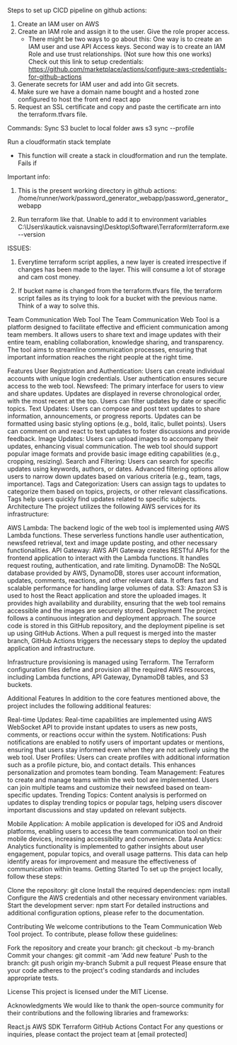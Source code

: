 Steps to set up CICD pipeline on github actions:

1. Create an IAM user on AWS
2. Create an IAM role and assign it to the user. Give the role proper access.
     - There might be two ways to go about this: One way is to create an IAM user and use API Access keys.
       Second way is to create an IAM Role and use trust relationships. (Not sure how this one works)
       Check out this link to setup credentials: https://github.com/marketplace/actions/configure-aws-credentials-for-github-actions
3. Generate secrets for IAM user and add into Git secrets.
4. Make sure we have a domain name bought and a hosted zone configured to host the front end react app
5. Request an SSL certificate and copy and paste the certificate arn into the terraform.tfvars file.




Commands:
Sync S3 buclet to local folder
    aws s3 sync --profile <profile name> <local url>  <bucket uri>

Run a cloudformatin stack template
 - This function will create a stack in cloudformation and run the template. Fails if 





Important info:

1. This is the present working directory in github actions:
    /home/runner/work/password_generator_webapp/password_generator_webapp

2. Run terraform like that. Unable to add it to environment variables
    C:\Users\kautick.vaisnavsing\Desktop\Software\Terraform\terraform.exe --version



ISSUES:

1. Everytime terraform script applies, a new layer is created irrespective if changes has been made to the layer. This will consume a lot of storage and cam cost money.

2. If bucket name is changed from the terraform.tfvars file, the terraform script failes as its trying to look for a bucket with the previous name. Think of a way to solve this.


Team Communication Web Tool
The Team Communication Web Tool is a platform designed to facilitate effective and efficient communication among team members. It allows users to share text and image updates with their entire team, enabling collaboration, knowledge sharing, and transparency. The tool aims to streamline communication processes, ensuring that important information reaches the right people at the right time.

Features
User Registration and Authentication: Users can create individual accounts with unique login credentials. User authentication ensures secure access to the web tool.
Newsfeed: The primary interface for users to view and share updates. Updates are displayed in reverse chronological order, with the most recent at the top. Users can filter updates by date or specific topics.
Text Updates: Users can compose and post text updates to share information, announcements, or progress reports. Updates can be formatted using basic styling options (e.g., bold, italic, bullet points). Users can comment on and react to text updates to foster discussions and provide feedback.
Image Updates: Users can upload images to accompany their updates, enhancing visual communication. The web tool should support popular image formats and provide basic image editing capabilities (e.g., cropping, resizing).
Search and Filtering: Users can search for specific updates using keywords, authors, or dates. Advanced filtering options allow users to narrow down updates based on various criteria (e.g., team, tags, importance).
Tags and Categorization: Users can assign tags to updates to categorize them based on topics, projects, or other relevant classifications. Tags help users quickly find updates related to specific subjects.
Architecture
The project utilizes the following AWS services for its infrastructure:

AWS Lambda: The backend logic of the web tool is implemented using AWS Lambda functions. These serverless functions handle user authentication, newsfeed retrieval, text and image update posting, and other necessary functionalities.
API Gateway: AWS API Gateway creates RESTful APIs for the frontend application to interact with the Lambda functions. It handles request routing, authentication, and rate limiting.
DynamoDB: The NoSQL database provided by AWS, DynamoDB, stores user account information, updates, comments, reactions, and other relevant data. It offers fast and scalable performance for handling large volumes of data.
S3: Amazon S3 is used to host the React application and store the uploaded images. It provides high availability and durability, ensuring that the web tool remains accessible and the images are securely stored.
Deployment
The project follows a continuous integration and deployment approach. The source code is stored in this GitHub repository, and the deployment pipeline is set up using GitHub Actions. When a pull request is merged into the master branch, GitHub Actions triggers the necessary steps to deploy the updated application and infrastructure.

Infrastructure provisioning is managed using Terraform. The Terraform configuration files define and provision all the required AWS resources, including Lambda functions, API Gateway, DynamoDB tables, and S3 buckets.

Additional Features
In addition to the core features mentioned above, the project includes the following additional features:

Real-time Updates: Real-time capabilities are implemented using AWS WebSocket API to provide instant updates to users as new posts, comments, or reactions occur within the system.
Notifications: Push notifications are enabled to notify users of important updates or mentions, ensuring that users stay informed even when they are not actively using the web tool.
User Profiles: Users can create profiles with additional information such as a profile picture, bio, and contact details. This enhances personalization and promotes team bonding.
Team Management: Features to create and manage teams within the web tool are implemented. Users can join multiple teams and customize their newsfeed based on team-specific updates.
Trending Topics: Content analysis is performed on updates to display trending topics
or popular tags, helping users discover important discussions and stay updated on relevant subjects.

Mobile Application: A mobile application is developed for iOS and Android platforms, enabling users to access the team communication tool on their mobile devices, increasing accessibility and convenience.
Data Analytics: Analytics functionality is implemented to gather insights about user engagement, popular topics, and overall usage patterns. This data can help identify areas for improvement and measure the effectiveness of communication within teams.
Getting Started
To set up the project locally, follow these steps:

Clone the repository: git clone <repository-url>
Install the required dependencies: npm install
Configure the AWS credentials and other necessary environment variables.
Start the development server: npm start
For detailed instructions and additional configuration options, please refer to the documentation.

Contributing
We welcome contributions to the Team Communication Web Tool project. To contribute, please follow these guidelines:

Fork the repository and create your branch: git checkout -b my-branch
Commit your changes: git commit -am 'Add new feature'
Push to the branch: git push origin my-branch
Submit a pull request
Please ensure that your code adheres to the project's coding standards and includes appropriate tests.

License
This project is licensed under the MIT License.

Acknowledgments
We would like to thank the open-source community for their contributions and the following libraries and frameworks:

React.js
AWS SDK
Terraform
GitHub Actions
Contact
For any questions or inquiries, please contact the project team at [email protected]